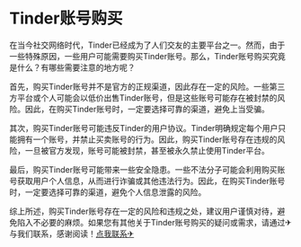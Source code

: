 # Tinder账号购买

在当今社交网络时代，Tinder已经成为了人们交友的主要平台之一。然而，由于一些特殊原因，一些用户可能需要购买Tinder账号。那么，Tinder账号购买究竟是什么？有哪些需要注意的地方呢？

首先，购买Tinder账号并不是官方的正规渠道，因此存在一定的风险。一些第三方平台或个人可能会以低价出售Tinder账号，但是这些账号可能存在被封禁的风险。因此，在购买Tinder账号时，一定要选择可靠的渠道，避免上当受骗。

其次，购买Tinder账号可能违反Tinder的用户协议。Tinder明确规定每个用户只能拥有一个账号，并禁止买卖账号的行为。因此，购买Tinder账号存在违规的风险，一旦被官方发现，账号可能被封禁，甚至被永久禁止使用Tinder平台。

最后，购买Tinder账号可能带来一些安全隐患。一些不法分子可能会利用购买账号获取用户个人信息，从而进行诈骗或其他违法行为。因此，在购买Tinder账号时，一定要选择可靠的渠道，避免个人信息泄露的风险。

综上所述，购买Tinder账号存在一定的风险和违规之处，建议用户谨慎对待，避免陷入不必要的麻烦。如果您有其他关于Tinder账号购买的疑问或需求，请通过✈与我们联系，感谢阅读！[点我联系✈](https://edge.G208.com)